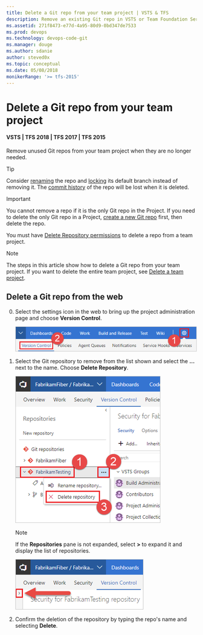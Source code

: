 ```yaml
---
title: Delete a Git repo from your team project | VSTS & TFS
description: Remove an existing Git repo in VSTS or Team Foundation Server team project
ms.assetid: 271f8473-e77d-4a95-80d9-0bd347de7533
ms.prod: devops
ms.technology: devops-code-git 
ms.manager: douge
ms.author: sdanie
author: steved0x
ms.topic: conceptual
ms.date: 05/08/2018
monikerRange: '>= tfs-2015'
---
```



# Delete a Git repo from your team project
#### VSTS | TFS 2018 | TFS 2017 | TFS 2015

Remove unused Git repos from your team project when they are no longer needed. 

>[!TIP]
> Consider [renaming](repo-rename.md) the repo and [locking](lock-branches.md) its default branch instead of removing it. The [commit history](tutorial/history.md) of the repo will be lost when it is deleted.   

>[!IMPORTANT]
> You cannot remove a repo if it is the only Git repo in the Project. If you need to delete the only Git repo in a Project, [create a new Git repo](create-new-repo.md) first, then delete the repo.
>      
> You must have [Delete Repository permissions](../organizations/security/set-git-tfvc-repository-permissions.md#git-repository) to delete a repo from a team project. 

>[!NOTE]
>The steps in this article show how to delete a Git repo from your team project. If you want to delete the entire team project, see [Delete a team project](../organizations/accounts/delete-team-project.md).

## Delete a Git repo from the web 

0. Select the settings icon in the web to bring up the project administration page and choose **Version Control**.

   ![Version control settings](_img/repo-mgmt/version-control-settings.png)
   

0. Select the Git repository to remove from the list shown and select the **...** next to the name. Choose **Delete Repository**.

   ![remove the VSTS repo using the ellipses link next to the repo name](_img/repo-mgmt/remove-repo.png)

   >[!NOTE]
   >If the **Repositories** pane is not expanded, select **>** to expand it and display the list of repositories.
   >
   >![Repositories pane](_img/repo-mgmt/expand-repositories-pane.png)

0. Confirm the deletion of the repository by typing the repo's name and selecting **Delete**.

